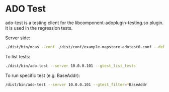 # ADO Test

ado-test is a testing client for the libcomponent-adoplugin-testing.so plugin.  It is used
in the regression tests.

Server side:

``` bash
./dist/bin/mcas --conf ./dist/conf/example-mapstore-adotest0.conf --debug 3
```

To list tests:

``` bash
./dist/bin/ado-test --server 10.0.0.101 --gtest_list_tests
```

To run specific test (e.g. BaseAddr):

``` bash
/dist/bin/ado-test --server 10.0.0.101 --gtest_filter=*BaseAddr
```
